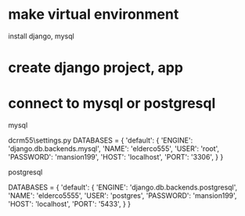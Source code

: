 # make virtual environment

install django, mysql

# create django project, app

# connect to mysql or postgresql

mysql

dcrm55\settings.py
DATABASES = {
'default': {
'ENGINE': 'django.db.backends.mysql',
'NAME': 'elderco555',
'USER': 'root',
'PASSWORD': 'mansion199',
'HOST': 'localhost',
'PORT': '3306',
}
}

postgresql

DATABASES = {
'default': {
'ENGINE': 'django.db.backends.postgresql',
'NAME': 'elderco5555',
'USER': 'postgres',
'PASSWORD': 'mansion199',
'HOST': 'localhost',
'PORT': '5433',
}
}
